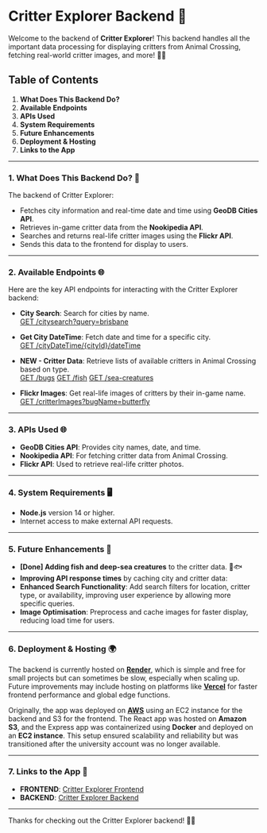 # Critter Explorer Backend 🐛

Welcome to the backend of **Critter Explorer**! This backend handles all the important data processing for displaying critters from Animal Crossing, fetching real-world critter images, and more! 🦋✨

## Table of Contents
1. **What Does This Backend Do?**
2. **Available Endpoints**
3. **APIs Used**
4. **System Requirements**
5. **Future Enhancements**
6. **Deployment & Hosting**
7. **Links to the App**

---

### 1. What Does This Backend Do? 🚀
The backend of Critter Explorer:
- Fetches city information and real-time date and time using **GeoDB Cities API**.
- Retrieves in-game critter data from the **Nookipedia API**.
- Searches and returns real-life critter images using the **Flickr API**.
- Sends this data to the frontend for display to users.

---

### 2. Available Endpoints 🌐
Here are the key API endpoints for interacting with the Critter Explorer backend:

- **City Search**: Search for cities by name.  
  [GET /citysearch?query=brisbane](https://critter-explorer-backend.onrender.com/citysearch?query=brisbane)

- **Get City DateTime**: Fetch date and time for a specific city.  
  [GET /cityDateTime/{cityId}/dateTime](https://critter-explorer-backend.onrender.com/cityDateTime/{cityId}/dateTime)

- **NEW - Critter Data**: Retrieve lists of available critters in Animal Crossing based on type.  
  [GET /bugs](https://critter-explorer-backend.onrender.com/bugs)
  [GET /fish](https://critter-explorer-backend.onrender.com/fish)
  [GET /sea-creatures](https://critter-explorer-backend.onrender.com/sea-creatures)

- **Flickr Images**: Get real-life images of critters by their in-game name.  
  [GET /critterImages?bugName=butterfly](https://critter-explorer-backend.onrender.com/critterImages?bugName=butterfly)

---

### 3. APIs Used 🌐
- **GeoDB Cities API**: Provides city names, date, and time.
- **Nookipedia API**: For fetching critter data from Animal Crossing.
- **Flickr API**: Used to retrieve real-life critter photos.

---

### 4. System Requirements 🖥️
- **Node.js** version 14 or higher.
- Internet access to make external API requests.

---

### 5. Future Enhancements 🚀
- **[Done] Adding fish and deep-sea creatures** to the critter data. 🌊🐟
- **Improving API response times** by caching city and critter data:
- **Enhanced Search Functionality**: Add search filters for location, critter type, or availability, improving user experience by allowing more specific queries.
- **Image Optimisation**: Preprocess and cache images for faster display, reducing load time for users.

---

### 6. Deployment & Hosting 🌍

The backend is currently hosted on [**Render**](https://render.com/), which is simple and free for small projects but can sometimes be slow, especially when scaling up. Future improvements may include hosting on platforms like [**Vercel**](https://vercel.com/) for faster frontend performance and global edge functions.

Originally, the app was deployed on [**AWS**](https://aws.amazon.com/) using an EC2 instance for the backend and S3 for the frontend. The React app was hosted on **Amazon S3**, and the Express app was containerized using **Docker** and deployed on an **EC2 instance**. This setup ensured scalability and reliability but was transitioned after the university account was no longer available.

---

### 7. Links to the App 🔗
- **FRONTEND**: [Critter Explorer Frontend](https://critter-explorer.netlify.app/)
- **BACKEND**: [Critter Explorer Backend](https://critter-explorer-backend.onrender.com/)

---

Thanks for checking out the Critter Explorer backend! 🦋✨
